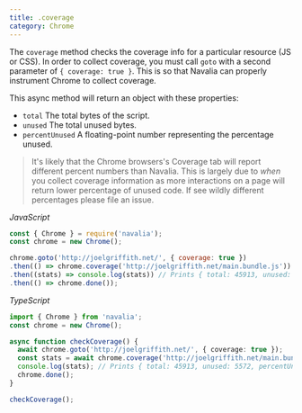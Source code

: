 ```yaml
---
title: .coverage
category: Chrome
---
```


The `coverage` method checks the coverage info for a particular resource (JS or CSS). In order to collect coverage, you must call `goto` with a second parameter of `{ coverage: true }`. This is so that Navalia can properly instrument Chrome to collect coverage.

This async method will return an object with these properties:

- `total` The total bytes of the script.
- `unused` The total unused bytes.
- `percentUnused` A floating-point number representing the percentage unused.

> It's likely that the Chrome browsers's Coverage tab will report different percent numbers than Navalia. This is largely due to _when_ you collect coverage information as more interactions on a page will return lower percentage of unused code. If see wildly different percentages please file an issue.

*JavaScript*
```js
const { Chrome } = require('navalia');
const chrome = new Chrome();

chrome.goto('http://joelgriffith.net/', { coverage: true })
.then(() => chrome.coverage('http://joelgriffith.net/main.bundle.js'))
.then((stats) => console.log(stats)) // Prints { total: 45913, unused: 5572, percentUnused: 0.12135996340905626 }
.then(() => chrome.done());
```

*TypeScript*
```ts
import { Chrome } from 'navalia';
const chrome = new Chrome();

async function checkCoverage() {
  await chrome.goto('http://joelgriffith.net/', { coverage: true });
  const stats = await chrome.coverage('http://joelgriffith.net/main.bundle.js');
  console.log(stats); // Prints { total: 45913, unused: 5572, percentUnused: 0.12135996340905626 }
  chrome.done();
}

checkCoverage();
```
